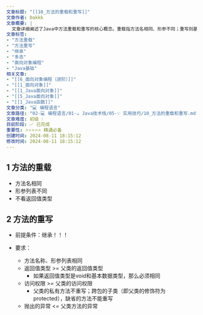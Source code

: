 ```yaml
---
文章标题: "[[10_方法的重载和重写]]" 
文章作者: Dakkk
文章概要: |
  文章详细阐述了Java中方法重载和重写的核心概念。重载指方法名相同、形参不同；重写则基于继承，要求方法名和形参相同，并对返回值、访问权限和异常抛出有具体限制，是理解面向对象多态性的基础。
文章标签:
- "方法重载"
- "方法重写"
- "继承"
- "多态"
- "面向对象编程"
- "Java基础"
相关文章:
- "[[6_面向对象编程（进阶）]]"
- "[[1_面向对象]]"
- "[[1_Java面向对象]]"
- "[[5_Java面向对象]]"
- "[[1_Java函数]]"
文章分类: "💻 编程语言"
文章路径: "02-💻 编程语言/01-☕ Java技术栈/05-💡 实用技巧/10_方法的重载和重写.md"
文章难度: 初级 💧
目前阶段: ✅ 已完成
重要性: ⭐⭐⭐⭐⭐ 精通必备
创建时间: 2024-08-11 18:15:12
修改时间: 2024-08-11 18:15:12
---
```


## 1 方法的重载

- 方法名相同
- 形参列表不同
- 不看返回值类型

## 2 方法的重写

- 前提条件：继承！！！

- 要求：
	- 方法名称、形参列表相同
	- 返回值类型 >= 父类的返回值类型
		- 如果返回值类型是void和基本数据类型，那么必须相同
	- 访问权限 >= 父类的访问权限
		- 父类的私有方法不重写；跨包的子类（即父类的修饰符为protected），缺省的方法不能重写
	- 抛出的异常 <= 父类方法的异常